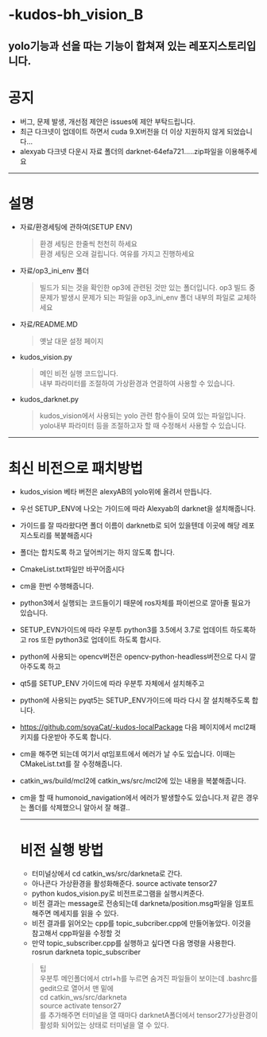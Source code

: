 # -kudos-bh_vision_B
yolo기능과 선을 따는 기능이 합쳐져 있는 레포지스토리입니다.
---

# 공지
 - 버그, 문제 발생, 개선점 제안은 issues에 제안 부탁드립니다.
 - 최근 다크넷이 업데이트 하면서 cuda 9.X버전을 더 이상 지원하지 않게 되었습니다...   
 - alexyab 다크넷 다운시 자료 폴더의 darknet-64efa721.....zip파일을 이용해주세요

---

# 설명
- 자료/환경세팅에 관하여(SETUP ENV)
  >환경 세팅은 한줄씩 천천히 하세요  
  >환경 세팅은 오래 걸립니다. 여유를 가지고 진행하세요  

- 자료/op3_ini_env 폴더
  >빌드가 되는 것을 확인한 op3에 관련된 것만 있는 폴더입니다.
  >op3 빌드 중 문제가 발생시 문제가 되는 파일을 op3_ini_env 폴더 내부의 파일로 교체하세요

- 자료/README.MD
  >옛날 대문 설정 페이지

- kudos_vision.py
  >메인 비전 실행 코드입니다.  
  >내부 파라미터를 조절하여 가상환경과 연결하여 사용할 수 있습니다.  

- kudos_darknet.py
  >kudos_vision에서 사용되는 yolo 관련 함수들이 모여 있는 파일입니다.  
  >yolo내부 파라미터 등을 조절하고자 할 때 수정해서 사용할 수 있습니다.  

---

# 최신 비전으로 패치방법
- kudos_vision 베타 버전은 alexyAB의 yolo위에 올려서 만듭니다.
- 우선 SETUP_ENV에 나오는 가이드에 따라 Alexyab의 darknet을 설치해줍니다.
- 가이드를 잘 따라왔다면 폴더 이름이 darknetb로 되어 있을텐데 이곳에 해당 레포지스토리를 복붙해줍시다  
- 폴더는 합치도록 하고 덮어씌기는 하지 않도록 합니다.
- CmakeList.txt파일만 바꾸어줍시다
- cm을 한번 수행해줍니다.
- python3에서 실행되는 코드들이기 때문에 ros자체를 파이썬으로 깔아줄 필요가 있습니다.
- SETUP_EVN가이드에 따라 우분투 python3를 3.5에서 3.7로 업데이트 하도록하고 ros 또한 python3로 업데이트 하도록 합시다.
- python에 사용되는 opencv버전은 opencv-python-headless버전으로 다시 깔아주도록 하고
- qt5를 SETUP_ENV 가이드에 따라 우분투 자체에서 설치해주고  
- python에 사용되는 pyqt5는 SETUP_ENV가이드에 따라 다시 잘 설치해주도록 합니다.  
- https://github.com/soyaCat/-kudos-localPackage 다음 페이지에서 mcl2패키지를 다운받아 주도록 합니다.  
- cm을 해주면 되는데 여기서 qt임포트에서 에러가 날 수도 있습니다. 이때는 CMakeList.txt를 잘 수정해줍니다.  
- catkin_ws/build/mcl2에 catkin_ws/src/mcl2에 있는 내용을 복붙해줍니다.   
- cm을 할 때 humonoid_navigation에서 에러가 발생할수도 있습니다.저 같은 경우는 폴더를 삭제했으니 알아서 잘 해결..
    
    
   ---
   
   # 비전 실행 방법
    - 터미널상에서 cd catkin_ws/src/darkneta로 간다.
    - 아나콘다 가상환경을 활성화해준다. source activate tensor27
    - python kudos_vision.py로 비전프로그램을 실행시켜준다.
    - 비전 결과는 message로 전송되는데 darkneta/position.msg파일을 임포트해주면 메세지를 읽을 수 있다.
    - 비전 결과를 읽어오는 cpp를 topic_subcriber.cpp에 만들어놓았다. 이것을 참고해서 cpp파일을 수정할 것
    - 만약 topic_subscriber.cpp를 실행하고 싶다면 다음 명령을 사용한다. rosrun darkneta topic_subscriber
    >팁  
    >우분투 메인폴더에서 ctrl+h를 누르면 숨겨진 파일들이 보이는데 .bashrc를 gedit으로 열어서 맨 밑에  
    >cd catkin_ws/src/darkneta  
    >source activate tensor27  
    >를 추가해주면 터미널을 열 때마다 darknetA폴더에서 tensor27가상환경이 활성화 되어있는 상태로 터미널을 열 수 있다.
